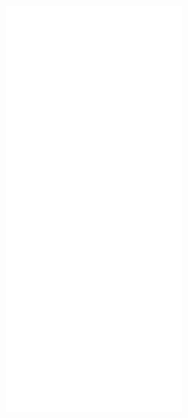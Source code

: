 
<img alt="🦑" align="left" width="400px" src="https://github.com/withshubh/withshubh/blob/master/metrics.svg">

<img alt="🦑" align="left" width="400px" src="https://github.com/withshubh/withshubh/blob/master/metrics.additional.svg">
